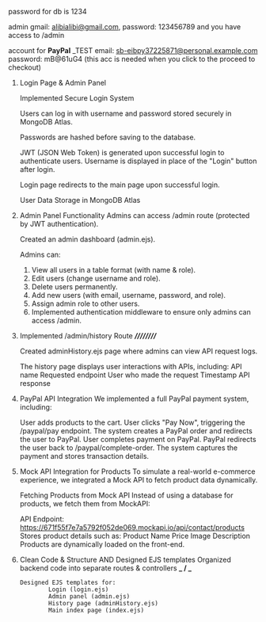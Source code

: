 password for db is 1234

admin gmail: alibialibi@gmail.com, password: 123456789 and you have access to /admin

account for **PayPal** \_TEST
email: sb-eibpy37225871@personal.example.com
password: mB@61uG4
(this acc is needed when you click to the proceed to checkout)

1.  Login Page & Admin Panel

    Implemented Secure Login System

    Users can log in with username and password stored securely in MongoDB Atlas.

    Passwords are hashed before saving to the database.

    JWT (JSON Web Token) is generated upon successful login to authenticate users.
    Username is displayed in place of the "Login" button after login.

    Login page redirects to the main page upon successful login.

    User Data Storage in MongoDB Atlas

2.  Admin Panel Functionality
    Admins can access /admin route (protected by JWT authentication).

    Created an admin dashboard (admin.ejs).

    Admins can:

    1. View all users in a table format (with name & role).
    2. Edit users (change username and role).
    3. Delete users permanently.
    4. Add new users (with email, username, password, and role).
    5. Assign admin role to other users.
    6. Implemented authentication middleware to ensure only admins can access /admin.

3.  Implemented /admin/history Route **_////////_**

    Created adminHistory.ejs page where admins can view API request logs.

    The history page displays user interactions with APIs, including:
    API name
    Requested endpoint
    User who made the request
    Timestamp
    API response

4.  PayPal API Integration
    We implemented a full PayPal payment system, including:

    User adds products to the cart.
    User clicks "Pay Now", triggering the /paypal/pay endpoint.
    The system creates a PayPal order and redirects the user to PayPal.
    User completes payment on PayPal.
    PayPal redirects the user back to /paypal/complete-order.
    The system captures the payment and stores transaction details.

5.  Mock API Integration for Products
    To simulate a real-world e-commerce experience, we integrated a Mock API to fetch product data dynamically.

    Fetching Products from Mock API
    Instead of using a database for products, we fetch them from MockAPI:

    API Endpoint:
    https://671f55f7e7a5792f052de069.mockapi.io/api/contact/products
    Stores product details such as:
    Product Name
    Price
    Image
    Description
    Products are dynamically loaded on the front-end.

6.  Clean Code & Structure AND Designed EJS templates
    Organized backend code into separate routes & controllers **_ / _**

        Designed EJS templates for:
                Login (login.ejs)
                Admin panel (admin.ejs)
                History page (adminHistory.ejs)
                Main index page (index.ejs)
